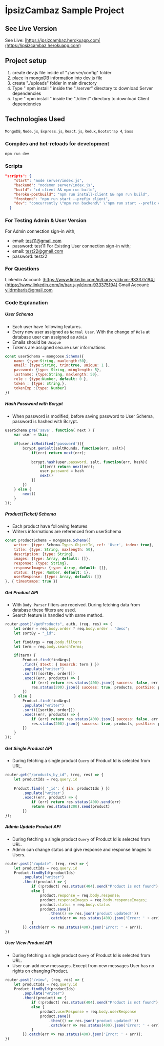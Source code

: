 # İpsizCambaz Sample Project

## See Live Version
See Live:
[https://ipsizcambaz.herokuapp.com](https://ipsizcambaz.herokuapp.com)

## Project setup
1. create dev.js file inside of "./server/config" folder
2. place in mongoDB information into dev.js file 
3. create "./uploads" folder in main directory
4. Type  " npm install " inside the "./server" directory  to download Server dependencies
5. Type " npm install " inside the "./client" directory to download Client dependencies

## Technologies Used
`MongoDB`, `Node.js`, `Express.js`, `React.js`, `Redux`, `Bootstrap 4`, `Sass`  


### Compiles and hot-reloads for development
```
npm run dev
```

### Scripts
```json
"scripts": {
    "start": "node server/index.js",
    "backend": "nodemon server/index.js",
    "build": "cd client && npm run build",
    "heroku-postbuild": "npm run install-client && npm run build",
    "frontend": "npm run start --prefix client",
    "dev": "concurrently \"npm run backend\" \"npm run start --prefix client\""
  }
```
### For Testing Admin & User Version
For Admin connection sign-in with;
- email: test11@gmail.com
- password: test11
For Existing User connection sign-in with;
- email: test22@gmail.com
- password: test22 
### For Questions
Linkedin Account:
[https://www.linkedin.com/in/barış-yıldırım-933375194](https://www.linkedin.com/in/barış-yıldırım-933375194)
Gmail Account:
yildrmbaris@gmail.com

### Code Explanation
##### User Schema
- Each user have following features.
- Every new user assigned as `Normal User`. With the change of `Role` at database user can assigned as `Admin`
- Emails should be `Unique`
- Tokens are assigned secure user informations
```javascript
const userSchema = mongoose.Schema({
    name: {type:String, maxlength:50},
    email: {type:String, trim:true, unique: 1 },
    password: {type: String, minglength: 5},
    lastname: {type:String, maxlength: 50},
    role : {type:Number, default: 0 },
    token : {type: String,},
    tokenExp :{type: Number}
})
```
##### Hash Password with Bcrypt
- When password is modified, before saving password to User Schema, password is hashed with Bcrypt.
```javascript
userSchema.pre('save', function( next ) {
    var user = this;
    
    if(user.isModified('password')){    
        bcrypt.genSalt(saltRounds, function(err, salt){
            if(err) return next(err);
    
            bcrypt.hash(user.password, salt, function(err, hash){
                if(err) return next(err);
                user.password = hash 
                next()
            })
        })
    } else {
        next()
    }
});
```
##### Product(Ticket) Schema
- Each product have following features
- Writers informations are referenced from userSchema
```javascript
const productSchema = mongoose.Schema({
    writer: {type: Schema.Types.ObjectId, ref: 'User', index: true},
    title: {type: String, maxlength: 50},
    description: {type: String},
    images: {type: Array, default: []},
    response: {type: String},
    responseImages: {type: Array, default: []},
    status: {type: Number, default: 1},
    userResponse: {type: Array, default: []}
}, { timestamps: true })
```
##### Get Product API
- With `Body Parser` filters are received. During fetching data from database these filters are used.
- Search feature is handled with same method.
```javascript
router.post("/getProducts", auth, (req, res) => {
    let order = req.body.order ? req.body.order : "desc";
    let sortBy = "_id";

    let findArgs = req.body.filters
    let term = req.body.searchTerms;

    if(term) {
        Product.find(findArgs)
        .find({ $text: { $search: term } })
        .populate("writer")
        .sort([[sortBy, order]])
        .exec((err, products) => {
            if (err) return res.status(400).json({ success: false, err })
            res.status(200).json({ success: true, products, postSize: products.length })
        })
    } else {
        Product.find(findArgs)
        .populate("writer")
        .sort([[sortBy, order]])
        .exec((err, products) => {
            if (err) return res.status(400).json({ success: false, err })
            res.status(200).json({ success: true, products, postSize: products.length })
        })
    }
});
```

##### Get Single Product API
- During fetching a single product `Query` of Product Id is selected from URL.
```javascript
router.get("/products_by_id", (req, res) => {
    let productIds = req.query.id
    
    Product.find({ '_id': { $in: productIds } })
        .populate('writer')
        .exec((err, product) => {
            if (err) return res.status(400).send(err)
            return res.status(200).send(product)
        })
});
```
##### Admin Update Product API
- During fetching a single product `Query` of Product Id is selected from URL.
- Admin can change status and give response and response Images to Users.
```javascript
router.post("/update", (req, res) => {
    let productIds = req.query.id
    Product.findById(productIds)
        .populate("writer")
        .then((product) => {
            if (!product) res.status(404).send("Product is not found");
            else {
                product.response = req.body.response;
                product.responseImages = req.body.responseImages;
                product.status = req.body.status
                product.save()
                    .then(() => res.json('product updated!'))
                    .catch(err => res.status(400).json('Error: ' + err));
            }
        }).catch(err => res.status(400).json('Error: ' + err));
})
```

##### User View Product API
- During fetching a single product `Query` of Product Id is selected from URL.
- User can add new messages. Except from new messages User has no rights on changing Product.
```javascript
router.post("/view", (req, res) => {
    let productIds = req.query.id
    Product.findById(productIds)
        .populate("writer")
        .then((product) => {
            if (!product) res.status(404).send("Product is not found");
            else {
                product.userResponse = req.body.userResponse
                product.save()
                    .then(() => res.json('product updated!'))
                    .catch(err => res.status(400).json('Error: ' + err));
            }
        }).catch(err => res.status(400).json('Error: ' + err));
})
```





